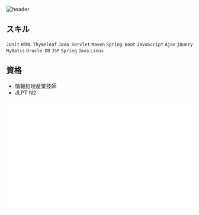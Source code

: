![header](https://capsule-render.vercel.app/api?type=waving&text=Jo%20MinHyeok&height=250&&color=0:E55D87,100:5FC3E4&fontAlignY=40&desc=Web%20Developer&descAlign=66)

## スキル
`JUnit`
`HTML`
`Thymeleaf`
`Java Servlet`
`Maven`
`Spring Boot`
`JavaScript`
`Ajax`
`jQuery`
`MyBatis`
`Oracle DB`
`JSP`
`Spring`
`Java`
`Linux`


## 資格
- 情報処理産業技師
- JLPT N2

<img src="https://raw.githubusercontent.com/jmh7186/github-stats-transparent/output/generated/languages.svg">
